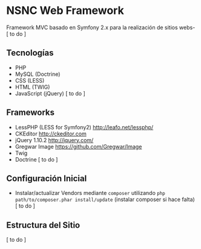 NSNC Web Framework
=====================

Framework MVC basado en Symfony 2.x para la realización de sitios webs-
[ to do ]

Tecnologías
-----------
* PHP
* MySQL (Doctrine)
* CSS (LESS)
* HTML (TWIG)
* JavaScript (jQuery)
[ to do ]

Frameworks
----------
* LessPHP (LESS for Symfony2) http://leafo.net/lessphp/
* CKEditor http://ckeditor.com
* jQuery 1.10.2 http://jquery.com/
* Gregwar Image https://github.com/Gregwar/Image
* Twig
* Doctrine
[ to do ]

Configuración Inicial
---------------------
* Instalar/actualizar Vendors mediante `composer` utilizando `php path/to/composer.phar install/update` (instalar composer si hace falta)
[ to do ]

Estructura del Sitio
--------------------
[ to do ]